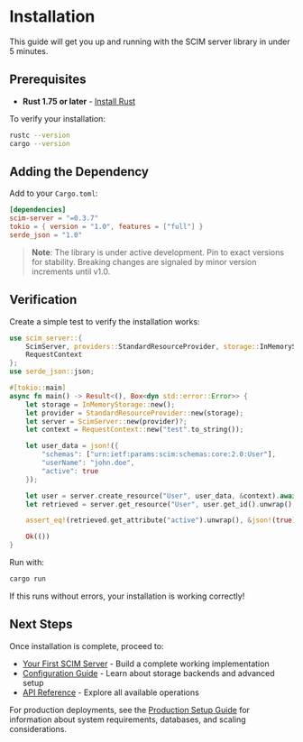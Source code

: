 # Installation

This guide will get you up and running with the SCIM server library in under 5 minutes.

## Prerequisites

- **Rust 1.75 or later** - [Install Rust](https://rustup.rs/)

To verify your installation:
```bash
rustc --version
cargo --version
```

## Adding the Dependency

Add to your `Cargo.toml`:

```toml
[dependencies]
scim-server = "=0.3.7"
tokio = { version = "1.0", features = ["full"] }
serde_json = "1.0"
```

> **Note**: The library is under active development. Pin to exact versions for stability. Breaking changes are signaled by minor version increments until v1.0.

## Verification

Create a simple test to verify the installation works:

```rust
use scim_server::{
    ScimServer, providers::StandardResourceProvider, storage::InMemoryStorage,
    RequestContext
};
use serde_json::json;

#[tokio::main]
async fn main() -> Result<(), Box<dyn std::error::Error>> {
    let storage = InMemoryStorage::new();
    let provider = StandardResourceProvider::new(storage);
    let server = ScimServer::new(provider)?;
    let context = RequestContext::new("test".to_string());

    let user_data = json!({
        "schemas": ["urn:ietf:params:scim:schemas:core:2.0:User"],
        "userName": "john.doe",
        "active": true
    });

    let user = server.create_resource("User", user_data, &context).await?;
    let retrieved = server.get_resource("User", user.get_id().unwrap(), &context).await?;

    assert_eq!(retrieved.get_attribute("active").unwrap(), &json!(true));

    Ok(())
}
```

Run with:
```bash
cargo run
```

If this runs without errors, your installation is working correctly!


## Next Steps

Once installation is complete, proceed to:

- [Your First SCIM Server](./first-server.md) - Build a complete working implementation
- [Configuration Guide](../configuration/basic-config.md) - Learn about storage backends and advanced setup
- [API Reference](../api/overview.md) - Explore all available operations

For production deployments, see the [Production Setup Guide](../deployment/production.md) for information about system requirements, databases, and scaling considerations.